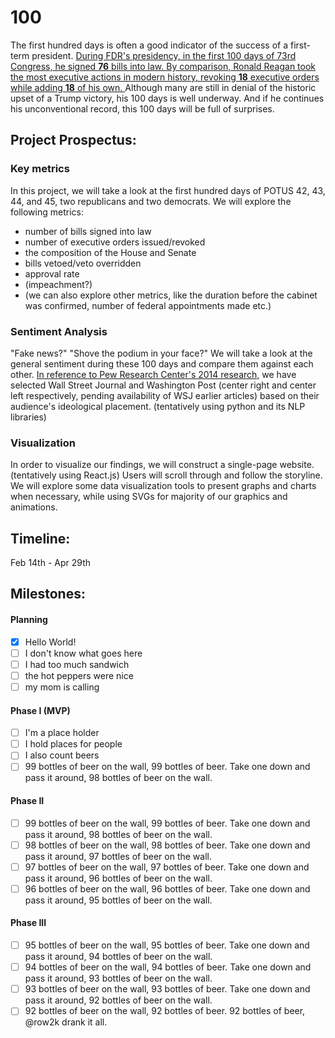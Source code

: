 # 100
The first hundred days is often a good indicator of the success of a first-term president. [During FDR's presidency, in the first 100 days of 73rd Congress, he signed **76** bills into law. By comparison, Ronald Reagan took the most executive actions in modern history, revoking **18** executive orders while adding **18** of his own. ](https://fivethirtyeight.com/features/a-presidents-first-100-days-really-do-matter/) Although many are still in denial of the historic upset of a Trump victory, his 100 days is well underway. And if he continues his unconventional record, this 100 days will be full of surprises.


## Project Prospectus:
### Key metrics
In this project, we will take a look at the first hundred days of POTUS 42, 43, 44, and 45, two republicans and two democrats. We will explore the following metrics:
* number of bills signed into law
* number of executive orders issued/revoked
* the composition of the House and Senate
* bills vetoed/veto overridden
* approval rate
* (impeachment?)
* (we can also explore other metrics, like the duration before the cabinet was confirmed, number of federal appointments made etc.)

### Sentiment Analysis
"Fake news?" "Shove the podium in your face?" We will take a look at the general sentiment during these 100 days and compare them against each other. [In reference to Pew Research Center's 2014 research,](http://www.journalism.org/2014/10/21/political-polarization-media-habits/) we have selected Wall Street Journal and Washington Post (center right and center left respectively, pending availability of WSJ earlier articles) based on their audience's ideological placement. (tentatively using python and its NLP libraries)

### Visualization
In order to visualize our findings, we will construct a single-page website. (tentatively using React.js) Users will scroll through and follow the storyline. We will explore some data visualization tools to present graphs and charts when necessary, while using SVGs for majority of our graphics and animations.


## Timeline:
Feb 14th - Apr 29th

## Milestones:
#### Planning
- [x] Hello World!
- [ ] I don't know what goes here
- [ ] I had too much sandwich
- [ ] the hot peppers were nice
- [ ] my mom is calling

#### Phase I (MVP)
- [ ] I'm a place holder
- [ ] I hold places for people
- [ ] I also count beers
- [ ] 99 bottles of beer on the wall, 99 bottles of beer. Take one down and pass it around, 98 bottles of beer on the wall.

#### Phase II
- [ ] 99 bottles of beer on the wall, 99 bottles of beer. Take one down and pass it around, 98 bottles of beer on the wall.
- [ ] 98 bottles of beer on the wall, 98 bottles of beer. Take one down and pass it around, 97 bottles of beer on the wall.
- [ ] 97 bottles of beer on the wall, 97 bottles of beer. Take one down and pass it around, 96 bottles of beer on the wall.
- [ ] 96 bottles of beer on the wall, 96 bottles of beer. Take one down and pass it around, 95 bottles of beer on the wall.

#### Phase III
- [ ] 95 bottles of beer on the wall, 95 bottles of beer. Take one down and pass it around, 94 bottles of beer on the wall.
- [ ] 94 bottles of beer on the wall, 94 bottles of beer. Take one down and pass it around, 93 bottles of beer on the wall.
- [ ] 93 bottles of beer on the wall, 93 bottles of beer. Take one down and pass it around, 92 bottles of beer on the wall.
- [ ] 92 bottles of beer on the wall, 92 bottles of beer. 92 bottles of beer, @row2k drank it all.
